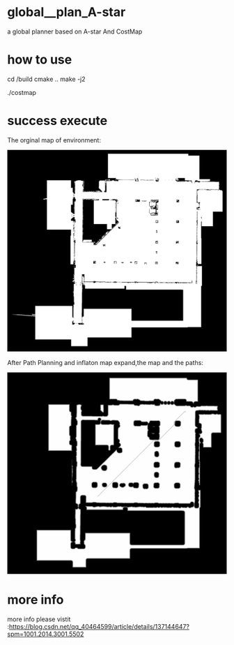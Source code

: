 # global__plan_A-star
a global planner based on A-star And CostMap

# how to use


cd /build
cmake ..
make -j2

./costmap



# success execute

The orginal map of environment:

![originalmap.png](originalmap.png)

After Path Planning and inflaton map expand,the map and the paths:

![a_star_plan_costmap.png](a_star_plan_costmap.png)

# more info

more info please vistit :https://blog.csdn.net/qq_40464599/article/details/137144647?spm=1001.2014.3001.5502

